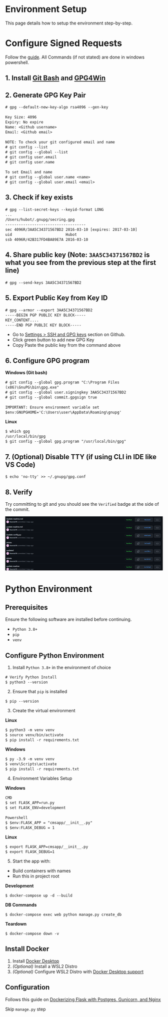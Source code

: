 # Environment Setup
This page details how to setup the environment step-by-step.

# Configure Signed Requests
Follow the [guide](https://medium.com/@petehouston/quick-guide-to-sign-your-git-commits-c11ce58c22e9). 
All Commands (if not stated) are done in windows powershell.

## 1. Install [Git Bash](https://git-scm.com/download/win) and [GPG4Win](https://www.gpg4win.org/)
## 2. Generate GPG Key Pair

```console
# gpg --default-new-key-algo rsa4096 --gen-key

Key Size: 4096
Expiry: No expire
Name: <Github username>
Email: <Github email>

NOTE: To check your git configured email and name
# git config --list
# git config --global --list
# git config user.email
# git config user.name

To set Email and name
# git config --global user.name <name>
# git config --global user.email <email>
```

## 3. Check if key exists

```console
# gpg --list-secret-keys --keyid-format LONG
...
/Users/hubot/.gnupg/secring.gpg
------------------------------------
sec 4096R/3AA5C34371567BD2 2016-03-10 [expires: 2017-03-10]
uid                        Hubot 
ssb 4096R/42B317FD4BA89E7A 2016-03-10
```

## 4. Share public key (Note: `3AA5C34371567BD2` is what you see from the previous step at the first line)

```console
# gpg --send-keys 3AA5C34371567BD2
```

## 5. Export Public Key from Key ID

```console
# gpg --armor --export 3AA5C34371567BD2
-----BEGIN PGP PUBLIC KEY BLOCK-----
KEY_CONTENT....
-----END PGP PUBLIC KEY BLOCK-----
```

- Go to [Settings > SSH and GPG keys](https://github.com/settings/keys) section on Github.
- Click green button to add new GPG Key
- Copy Paste the public key from the command above

## 6. Configure GPG program

**Windows (Git bash)**
```console
# git config --global gpg.program "C:\Program Files (x86)\GnuPG\bin\gpg.exe"
# git config --global user.signingkey 3AA5C34371567BD2
# git config --global commit.gpgsign true

IMPORTANT: Ensure environment variable set
$env:GNUPGHOME='C:\Users\user\AppData\Roaming\gnupg'
```

**Linux**
```console
$ which gpg
/usr/local/bin/gpg
$ git config --global gpg.program "/usr/local/bin/gpg"
```

## 7. (Optional) Disable TTY (if using CLI in IDE like VS Code)

```console
$ echo 'no-tty' >> ~/.gnupg/gpg.conf
```

## 8. Verify
Try committing to git and you should see the `Verified` badge at the side of the commit.

![Verified Example](../images/verify_button.png)



# Python Environment

## Prerequisites
Ensure the following software are installed before continuing.
- `Python 3.8+`
- `pip`
- `venv`

## Configure Python Environment
1. Install `Python 3.8+` in the environment of choice

```console
# Verify Python Install
$ python3 --version
```

2. Ensure that `pip` is installed

```console
$ pip --version
```

3. Create the virtual environment

**Linux**
```console
$ python3 -m venv venv
$ source venv/bin/activate
$ pip install -r requirements.txt
```

**Windows**
```console
$ py -3.9 -m venv venv
$ venv\Scripts\activate
$ pip install -r requirements.txt
```

4. Environment Variables Setup

**Windows**
```console
CMD
$ set FLASK_APP=run.py
$ set FLASK_ENV=development

Powershell
$ $env:FLASK_APP = "cmsapp/__init__.py"
$ $env:FLASK_DEBUG = 1
```

**Linux**
```console
$ export FLASK_APP=cmsapp/__init__.py
$ export FLASK_DEBUG=1
```

5. Start the app with:
- Build containers with names
- Run this in project root

**Development**
```console
$ docker-compose up -d --build
```

**DB Commands**
```console
$ docker-compose exec web python manage.py create_db
```

**Teardown**
```console
$ docker-compose down -v
```

## Install Docker
1. Install [Docker Desktop](https://www.docker.com/)
2. *(Optional)* Install a WSL2 Distro
3. *(Optional)* Configure WSL2 Distro with [Docker Desktop support](https://docs.docker.com/desktop/windows/wsl/)

## Configuration
Follows this guide on [Dockerizing Flask with Postgres, Gunicorn, and Nginx](https://testdriven.io/blog/dockerizing-flask-with-postgres-gunicorn-and-nginx)

Skip `manage.py` step